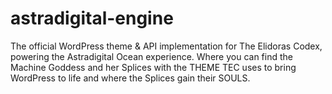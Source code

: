 # astradigital-engine
The official WordPress theme & API implementation for The Elidoras Codex, powering the Astradigital Ocean experience. Where you can find the Machine Goddess and her Splices with the THEME TEC uses to bring WordPress to life and where the Splices gain their SOULS.
